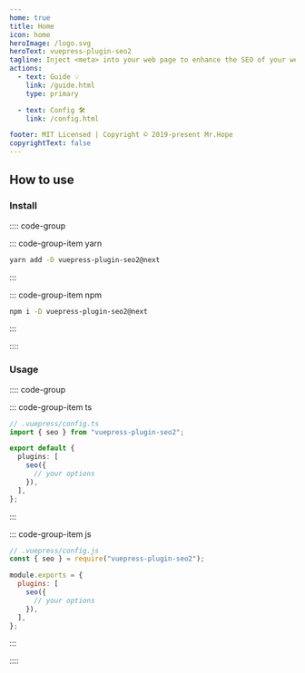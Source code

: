```yaml
---
home: true
title: Home
icon: home
heroImage: /logo.svg
heroText: vuepress-plugin-seo2
tagline: Inject <meta> into your web page to enhance the SEO of your web page.
actions:
  - text: Guide 💡
    link: /guide.html
    type: primary

  - text: Config 🛠
    link: /config.html

footer: MIT Licensed | Copyright © 2019-present Mr.Hope
copyrightText: false
---
```


## How to use

### Install

:::: code-group

::: code-group-item yarn

```bash
yarn add -D vuepress-plugin-seo2@next
```

:::

::: code-group-item npm

```bash
npm i -D vuepress-plugin-seo2@next
```

:::

::::

### Usage

:::: code-group

::: code-group-item ts

```ts
// .vuepress/config.ts
import { seo } from "vuepress-plugin-seo2";

export default {
  plugins: [
    seo({
      // your options
    }),
  ],
};
```

:::

::: code-group-item js

```js
// .vuepress/config.js
const { seo } = require("vuepress-plugin-seo2");

module.exports = {
  plugins: [
    seo({
      // your options
    }),
  ],
};
```

:::

::::
